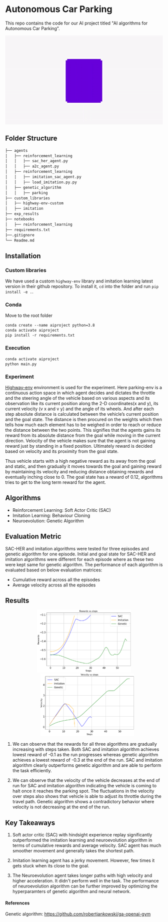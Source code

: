 # Autonomous Car Parking

This repo contains the code for our AI project titled "AI algorithms for Autonomous Car Parking".


<p align="center">
  <img alt="result video" src="exp_results\results.gif" />
</p>

## Folder Structure
```bash
├── agents
│   ├── reinforcement_learning
│   │   ├── sac_her_agent.py
│   │   ├── a2c_agent.py
│   ├── reinforcement_learning
│   │   ├── imitation_sac_agent.py
│   │   ├── load_imitation.py.py
│   ├── genetic_algorithm
│   │   ├── parking
├── custom_libraries
│   ├── highway-env-custom
│   ├── imitation
├── exp_results
├── notebooks
│   ├── reinforcement_learning
├── requirements.txt
├──.gitignore  
└── Readme.md
```

## Installation

### Custom libraries
We have used a custom ```highway-env``` library and imitation learning latest version in their github repository. To install it, ```cd``` into the folder and run ```pip install -e .```.

### Conda
Move to the root folder
```
conda create --name aiproject python=3.8
conda activate aiproject
pip install -r requirements.txt
```
### Execution
```
conda activate aiproject
python main.py

```

### Experiment

[Highway-env](https://github.com/eleurent/highway-env) environment is used for the experiment. Here parking-env is a continuous action space in which agent decides and dictates the throttle and the steering angle of the vehicle based on various aspects and its observation like its current position along the 2-D coordinates(x and y), its current velocity (v x and v y) and the angle of its wheels. And after each step absolute distance is calculated between the vehicle’s current position and the goal state. The distance is then procured on the weights which then tells how much each element has to be weighed in order to reach or reduce the distance between the two points. This signifies that the agents gains its reward from its absolute distance from the goal while moving in the current direction. Velocity of the vehicle makes sure that the agent is not gaining reward just by standing in a fixed position. Ultimately reward is decided based on velocity and its proximity from the goal state.

Thus vehicle starts with a high negative reward as its away from the goal and static, and then gradually it moves towards the goal and gaining reward by maintaining its velocity and reducing distance obtaining rewards and eventually inching close to 0. The goal state has a reward of 0.12, algorithms tries to get to the long term reward for the agent.

## Algorithms

* Reinforcement Learning: Soft Actor Critic (SAC)
* Imitation Learning: Behaviour Cloning
* Neuroevolution: Genetic Algorithm


## Evaluation Metric

SAC-HER and imitation algorithms were tested for three episodes and genetic
algorithm for one episode. Initial and goal state for SAC-HER and imitation
algorithms were different for each episode where as these two were kept same
for genetic algorithm. The performance of each algorithm is evaluated based on
below evaluation matrices:
- Cumulative reward across all the episodes
- Average velocity across all the episodes

## Results

<p align="center">
  <img alt="result video" src="exp_results\Rewards vs steps.png"  width="300" height="200"/>
  <img alt="result video" src="exp_results\Velocity vs steps.png" width="300" height="200"/ style="padding-left:20px;">
</p>

1) We can observe that the rewards for all three algorithms are gradually increasing with steps taken. Both SAC and imitation algorithm achieves lowest reward of -0.1 as the run progresses whereas genetic algorithm achieves a lowest reward of -0.3 at the end of the run. SAC and imitation algorithm clearly outperforms genetic algorithm and are able  to perform the task efficiently.

2) We can observe that the velocity of the vehicle decreases at the end of run for SAC and imitation algorithm indicating the vehicle is coming to halt once it reaches the parking spot. The fluctuations in the velocity over steps also shows that vehicle is able to adjust its throttle during the travel path. Genetic algorithm shows a contradictory behavior where velocity is not decreasing at the end of the run.

## Key Takeaways
1) Soft actor critic (SAC) with hindsight experience replay significantly outperformed the imitation learning and neuroevolution algorithm in terms of cumulative rewards and average velocity. SAC agent has much smoother movement and generally takes the shortest path.

2) Imitation learning agent has a jerky movement. However, few times it gets stuck when its close to the goal.

3) The Neuroevolution agent takes longer paths with high velocity and higher acceleration. It didn't perform well in the task. The performance of neuroevolution algorithm can be further improved by optimizing the hyperparamters of genetic algorithm and neural network.


#### References 
Genetic algorithm: https://github.com/robertjankowski/ga-openai-gym
